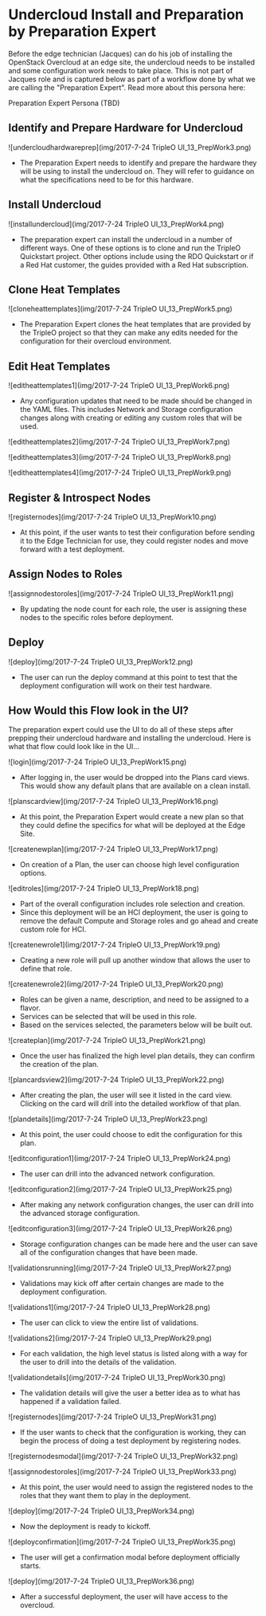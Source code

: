 # Undercloud Install and Preparation by Preparation Expert
Before the edge technician (Jacques) can do his job of installing the OpenStack Overcloud at an edge site, the undercloud needs to be installed and some configuration work needs to take place. This is not part of Jacques role and is captured below as part of a workflow done by what we are calling the "Preparation Expert". Read more about this persona here:

Preparation Expert Persona (TBD)

## Identify and Prepare Hardware for Undercloud
![undercloudhardwareprep](img/2017-7-24 TripleO UI_13_PrepWork3.png)
- The Preparation Expert needs to identify and prepare the hardware they will be using to install the undercloud on. They will refer to guidance on what the specifications need to be for this hardware.

## Install Undercloud
![installundercloud](img/2017-7-24 TripleO UI_13_PrepWork4.png)
- The preparation expert can install the undercloud in a number of different ways. One of these options is to clone and run the TripleO Quickstart project. Other options include using the RDO Quickstart or if a Red Hat customer, the guides provided with a Red Hat subscription.

## Clone Heat Templates
![cloneheattemplates](img/2017-7-24 TripleO UI_13_PrepWork5.png)
- The Preparation Expert clones the heat templates that are provided by the TripleO project so that they can make any edits needed for the configuration for their overcloud environment.

## Edit Heat Templates
![editheattemplates1](img/2017-7-24 TripleO UI_13_PrepWork6.png)
- Any configuration updates that need to be made should be changed in the YAML files. This includes Network and Storage configuration changes along with creating or editing any custom roles that will be used.

![editheattemplates2](img/2017-7-24 TripleO UI_13_PrepWork7.png)

![editheattemplates3](img/2017-7-24 TripleO UI_13_PrepWork8.png)

![editheattemplates4](img/2017-7-24 TripleO UI_13_PrepWork9.png)

## Register & Introspect Nodes
![registernodes](img/2017-7-24 TripleO UI_13_PrepWork10.png)
- At this point, if the user wants to test their configuration before sending it to the Edge Technician for use, they could register nodes and move forward with a test deployment.

## Assign Nodes to Roles
![assignnodestoroles](img/2017-7-24 TripleO UI_13_PrepWork11.png)
- By updating the node count for each role, the user is assigning these nodes to the specific roles before deployment.

## Deploy
![deploy](img/2017-7-24 TripleO UI_13_PrepWork12.png)
- The user can run the deploy command at this point to test that the deployment configuration will work on their test hardware.

## How Would this Flow look in the UI?

The preparation expert could use the UI to do all of these steps after prepping their undercloud hardware and installing the undercloud. Here is what that flow could look like in the UI...

![login](img/2017-7-24 TripleO UI_13_PrepWork15.png)
- After logging in, the user would be dropped into the Plans card views. This would show any default plans that are available on a clean install.

![planscardview](img/2017-7-24 TripleO UI_13_PrepWork16.png)
- At this point, the Preparation Expert would create a new plan so that they could define the specifics for what will be deployed at the Edge Site.

![createnewplan](img/2017-7-24 TripleO UI_13_PrepWork17.png)
- On creation of a Plan, the user can choose high level configuration options.  

![editroles](img/2017-7-24 TripleO UI_13_PrepWork18.png)
- Part of the overall configuration includes role selection and creation.
- Since this deployment will be an HCI deployment, the user is going to remove the default Compute and Storage roles and go ahead and create custom role for HCI.

![createnewrole1](img/2017-7-24 TripleO UI_13_PrepWork19.png)
- Creating a new role will pull up another window that allows the user to define that role.

![createnewrole2](img/2017-7-24 TripleO UI_13_PrepWork20.png)
- Roles can be given a name, description, and need to be assigned to a flavor.
- Services can be selected that will be used in this role.
- Based on the services selected, the parameters below will be built out.

![createplan](img/2017-7-24 TripleO UI_13_PrepWork21.png)
- Once the user has finalized the high level plan details, they can confirm the creation of the plan.

![plancardsview2](img/2017-7-24 TripleO UI_13_PrepWork22.png)
- After creating the plan, the user will see it listed in the card view. Clicking on the card will drill into the detailed workflow of that plan.

![plandetails](img/2017-7-24 TripleO UI_13_PrepWork23.png)
- At this point, the user could choose to edit the configuration for this plan.

![editconfiguration1](img/2017-7-24 TripleO UI_13_PrepWork24.png)
- The user can drill into the advanced network configuration.

![editconfiguration2](img/2017-7-24 TripleO UI_13_PrepWork25.png)
- After making any network configuration changes, the user can drill into the advanced storage configuration.

![editconfiguration3](img/2017-7-24 TripleO UI_13_PrepWork26.png)
- Storage configuration changes can be made here and the user can save all of the configuration changes that have been made.

![validationsrunning](img/2017-7-24 TripleO UI_13_PrepWork27.png)
- Validations may kick off after certain changes are made to the deployment configuration.

![validations1](img/2017-7-24 TripleO UI_13_PrepWork28.png)
- The user can click to view the entire list of validations.

![validations2](img/2017-7-24 TripleO UI_13_PrepWork29.png)
- For each validation, the high level status is listed along with a way for the user to drill into the details of the validation.

![validationdetails](img/2017-7-24 TripleO UI_13_PrepWork30.png)
- The validation details will give the user a better idea as to what has happened if a validation failed.

![registernodes](img/2017-7-24 TripleO UI_13_PrepWork31.png)
- If the user wants to check that the configuration is working, they can begin the process of doing a test deployment by registering nodes.

![registernodesmodal](img/2017-7-24 TripleO UI_13_PrepWork32.png)

![assignnodestoroles](img/2017-7-24 TripleO UI_13_PrepWork33.png)
- At this point, the user would need to assign the registered nodes to the roles that they want them to play in the deployment.

![deploy](img/2017-7-24 TripleO UI_13_PrepWork34.png)
- Now the deployment is ready to kickoff.

![deployconfirmation](img/2017-7-24 TripleO UI_13_PrepWork35.png)
- The user will get a confirmation modal before deployment officially starts.

![deploy](img/2017-7-24 TripleO UI_13_PrepWork36.png)
- After a successful deployment, the user will have access to the overcloud.
